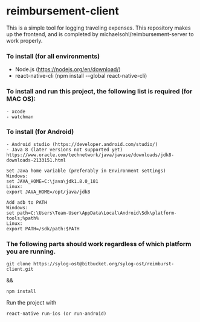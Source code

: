 # reimbursement-client

This is a simple tool for logging traveling expenses. This repository makes up the frontend, and is completed by michaelsohl/reimbursement-server
to work properly.

### To install (for all environments)
- Node.js (https://nodejs.org/en/download/)
- react-native-cli (npm install --global react-native-cli)

### To install and run this project, the following list is required (for MAC OS):
```
- xcode
- watchman
```

### To install (for Android)
```
- Android studio (https://developer.android.com/studio/)
- Java 8 (later versions not supported yet) https://www.oracle.com/technetwork/java/javase/downloads/jdk8-downloads-2133151.html

Set Java home variable (preferably in Environment settings)
Windows:
set JAVA_HOME=C:\java\jdk1.8.0_181
Linux:
export JAVA_HOME=/opt/java/jdk8

Add adb to PATH
Windows:
set path=C:\Users\Team-User\AppData\Local\Android\Sdk\platform-tools;%path%
Linux:
export PATH=/sdk/path:$PATH
```

### The following parts should work regardless of which platform you are running.

```
git clone https://sylog-ost@bitbucket.org/sylog-ost/reimburst-client.git
```
&&
```
npm install
```
Run the project with 
```
react-native run-ios (or run-android)
```
